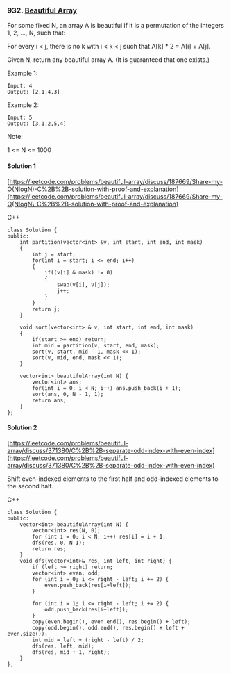 ### 932\. [Beautiful Array](https://leetcode.com/problems/beautiful-array/)

For some fixed N, an array A is beautiful if it is a permutation of the integers 1, 2, ..., N, such that:

For every i < j, there is no k with i < k < j such that A[k] * 2 = A[i] + A[j].

Given N, return any beautiful array A.  (It is guaranteed that one exists.)
 
Example 1:
```
Input: 4
Output: [2,1,4,3]
```

Example 2:
```
Input: 5
Output: [3,1,2,5,4]
```

Note:

1 <= N <= 1000

#### Solution 1

[https://leetcode.com/problems/beautiful-array/discuss/187669/Share-my-O(NlogN)-C%2B%2B-solution-with-proof-and-explanation](https://leetcode.com/problems/beautiful-array/discuss/187669/Share-my-O(NlogN\-C%2B%2B-solution-with-proof-and-explanation)

C++

```
class Solution {
public:
    int partition(vector<int> &v, int start, int end, int mask)
    {
        int j = start;
        for(int i = start; i <= end; i++)
        {
            if((v[i] & mask) != 0)
            {
                swap(v[i], v[j]);
                j++;
            }
        }
        return j;
    }
    
    void sort(vector<int> & v, int start, int end, int mask)
    {
        if(start >= end) return;
        int mid = partition(v, start, end, mask);
        sort(v, start, mid - 1, mask << 1);
        sort(v, mid, end, mask << 1);
    }
    
    vector<int> beautifulArray(int N) {
        vector<int> ans;
        for(int i = 0; i < N; i++) ans.push_back(i + 1);
        sort(ans, 0, N - 1, 1);
        return ans;
    }
};
```

#### Solution 2

[https://leetcode.com/problems/beautiful-array/discuss/371380/C%2B%2B-separate-odd-index-with-even-index](https://leetcode.com/problems/beautiful-array/discuss/371380/C%2B%2B-separate-odd-index-with-even-index)

Shift even-indexed elements to the first half and odd-indexed elements to the second half.

C++

```
class Solution {
public:
    vector<int> beautifulArray(int N) {
        vector<int> res(N, 0);
        for (int i = 0; i < N; i++) res[i] = i + 1;
        dfs(res, 0, N-1);
        return res;
    }
    void dfs(vector<int>& res, int left, int right) {
        if (left >= right) return;
        vector<int> even, odd;      
        for (int i = 0; i <= right - left; i += 2) {
            even.push_back(res[i+left]);
        }
        
        for (int i = 1; i <= right - left; i += 2) {
            odd.push_back(res[i+left]);
        }
        copy(even.begin(), even.end(), res.begin() + left);
        copy(odd.begin(), odd.end(), res.begin() + left + even.size());
        int mid = left + (right - left) / 2;
        dfs(res, left, mid);
        dfs(res, mid + 1, right);
    }
};
```
